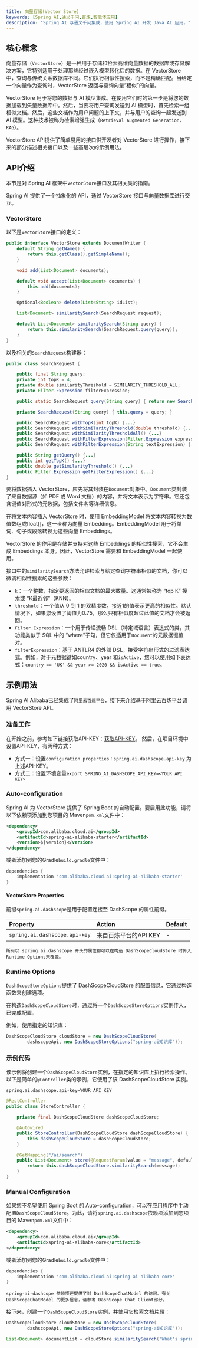 ```yaml
---
title: 向量存储(Vector Store)
keywords: [Spring AI,通义千问,百炼,智能体应用]
description: "Spring AI 与通义千问集成，使用 Spring AI 开发 Java AI 应用。"
---
```


## 核心概念
向量存储（`VectorStore`）是一种用于存储和检索高维向量数据的数据库或存储解决方案，它特别适用于处理那些经过嵌入模型转化后的数据。在 VectorStore 中，查询与传统关系数据库不同。它们执行相似性搜索，而不是精确匹配。当给定一个向量作为查询时，VectorStore 返回与查询向量“相似”的向量。

VectorStore 用于将您的数据与 AI 模型集成。在使用它们时的第一步是将您的数据加载到矢量数据库中。然后，当要将用户查询发送到 AI 模型时，首先检索一组相似文档。然后，这些文档作为用户问题的上下文，并与用户的查询一起发送到 AI 模型。这种技术被称为检索增强生成（`Retrieval Augmented Generation，RAG`）。

VectorStore API提供了简单易用的接口供开发者对 VectorStore 进行操作，接下来的部分描述相关接口以及一些高层次的示例用法。

## API介绍
本节是对 Spring AI 框架中`VectorStore`接口及其相关类的指南。

Spring AI 提供了一个抽象化的 API，通过 VectorStore 接口与向量数据库进行交互。
### VectorStore
以下是`VectorStore`接口的定义：
```java
public interface VectorStore extends DocumentWriter {
    default String getName() {
        return this.getClass().getSimpleName();
    }

    void add(List<Document> documents);

    default void accept(List<Document> documents) {
        this.add(documents);
    }

    Optional<Boolean> delete(List<String> idList);

    List<Document> similaritySearch(SearchRequest request);

    default List<Document> similaritySearch(String query) {
        return this.similaritySearch(SearchRequest.query(query));
    }
}
```
以及相关的`SearchRequest`构建器：
```java
public class SearchRequest {

    public final String query;
    private int topK = 4;
    private double similarityThreshold = SIMILARITY_THRESHOLD_ALL;
    private Filter.Expression filterExpression;

    public static SearchRequest query(String query) { return new SearchRequest(query); }

    private SearchRequest(String query) { this.query = query; }

    public SearchRequest withTopK(int topK) {...}
    public SearchRequest withSimilarityThreshold(double threshold) {...}
    public SearchRequest withSimilarityThresholdAll() {...}
    public SearchRequest withFilterExpression(Filter.Expression expression) {...}
    public SearchRequest withFilterExpression(String textExpression) {...}

    public String getQuery() {...}
    public int getTopK() {...}
    public double getSimilarityThreshold() {...}
    public Filter.Expression getFilterExpression() {...}
}
```

要将数据插入 VectorStore，应先将其封装在`Document`对象中。`Document`类封装了来自数据源（如 PDF 或 Word 文档）的内容，并将文本表示为字符串。它还包含键值对形式的元数据，包括文件名等详细信息。

在将文本内容插入 VectorStore 时，使用 EmbeddingModel 将文本内容转换为数值数组或float[]，这一步称为向量 Embedding。EmbeddingModel 用于将单词、句子或段落转换为这些向量 Embeddings。

VectorStore 的作用是存储并支持对这些 Embeddings 的相似性搜索，它不会生成 Embeddings 本身。因此，VectorStore 需要和 EmbeddingModel 一起使用。

接口中的`similaritySearch`方法允许检索与给定查询字符串相似的文档，你可以微调相似性搜索的这些参数：
- `k`：一个整数，指定要返回的相似文档的最大数量。这通常被称为 “top K” 搜索或 “K最近邻”（KNN）。
- `threshold`：一个值从 0 到 1 的双精度数，接近1的值表示更高的相似性。默认情况下，如果您设置了阈值为0.75，那么只有相似度超过此值的文档才会被返回。
- `Filter.Expression`：一个用于传递流畅 DSL（特定域语言）表达式的类，其功能类似于 SQL 中的 “where”子句，但它仅适用于`Document`的元数据键值对。
- `filterExpression`：基于 ANTLR4 的外部 DSL，接受字符串形式的过滤表达式。例如，对于元数据键如country、year 和`isActive`，您可以使用如下表达式：`country == 'UK' && year >= 2020 && isActive == true`。

## 示例用法
Spring AI Alibaba已经集成了`阿里云百炼平台`，接下来介绍基于阿里云百炼平台调用 VectorStore API。
### 准备工作
在开始之前，参考如下链接获取API-KEY：[获取API-KEY](https://help.aliyun.com/zh/model-studio/developer-reference/get-api-key)。
然后，在项目环境中设置API-KEY，有两种方式：

- 方式一：设置`configuration properties：spring.ai.dashscope.api-key` 为上述API-KEY。
- 方式二：设置环境变量`export SPRING_AI_DASHSCOPE_API_KEY=<YOUR API  KEY>`
### Auto-configuration
Spring AI 为 VectorStore 提供了 Spring Boot 的自动配置。要启用此功能，请将以下依赖项添加到您项目的 Maven`pom.xml`文件中：
```xml
<dependency>
    <groupId>com.alibaba.cloud.ai</groupId>
    <artifactId>spring-ai-alibaba-starter</artifactId>
    <version>${version}</version>
</dependency>
```
或者添加到您的Gradle`build.gradle`文件中：
```gradle
dependencies {
    implementation 'com.alibaba.cloud.ai:spring-ai-alibaba-starter'
}
```

#### VectorStore Properties
前缀`spring.ai.dashscope`是用于配置连接至 DashScope 的属性前缀。

| Property                       | Action          | Default |
|:-------------------------------|:----------------|---------|
| `spring.ai.dashscope.api-key`  | 来自百炼平台的API KEY  | -       |

```tips
所有以 spring.ai.dashscope 开头的属性都可以在构造 DashScopeCloudStore 时传入Runtime Options来覆盖。
```

### Runtime Options
`DashScopeStoreOptions`提供了 DashScopeCloudStore 的配置信息，它通过构造函数来创建选项。

在构造`DashScopeCloudStore`时，通过将一个`DashScopeStoreOptions`实例传入，已完成配置。

例如，使用指定的知识库：
```java
DashScopeCloudStore cloudStore = new DashScopeCloudStore(
        dashscopeApi, new DashScopeStoreOptions("spring-ai知识库"));
```
### 示例代码
该示例将创建一个`DashScopeCloudStore`实例，在指定的知识库上执行检索操作。以下是简单的`@Controller`类的示例，它使用了该 DashScopeCloudStore 实例。
```properties
spring.ai.dashscope.api-key=YOUR_API_KEY
```
```java
@RestController
public class StoreController {

    private final DashScopeCloudStore dashScopeCloudStore;

    @Autowired
    public StoreController(DashScopeCloudStore dashScopeCloudStore) {
        this.dashScopeCloudStore = dashScopeCloudStore;
    }

    @GetMapping("/ai/search")
    public List<Document> store(@RequestParam(value = "message", defaultValue = "What's spring ai") String message) {
        return this.dashScopeCloudStore.similaritySearch(message);
    }
}
```
### Manual Configuration
如果您不希望使用 Spring Boot 的 Auto-configuration，可以在应用程序中手动配置`DashScopeCloudStore`。为此，请将`spring.ai.dashscope`依赖项添加到您项目的 Maven`pom.xml`文件中：
```xml
<dependency>
    <groupId>com.alibaba.cloud.ai</groupId>
    <artifactId>spring-ai-alibaba-core</artifactId>
</dependency>
```

或者添加到您的Gradle`build.gradle`文件中：
```gradle
dependencies {
    implementation 'com.alibaba.cloud.ai:spring-ai-alibaba-core'
}
```
```note
spring-ai-dashcope 依赖项还提供了对 DashScopeChatModel 的访问。有关 DashScopeChatModel 的更多信息，请参考 DashScope Chat Client部分。
```

接下来，创建一个`DashScopeCloudStore`实例，并使用它检索文档片段：
```java
DashScopeCloudStore cloudStore = new DashScopeCloudStore(
        dashscopeApi, new DashScopeStoreOptions("spring-ai知识库"));

List<Document> documentList = cloudStore.similaritySearch("What's spring ai");
```
